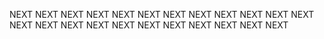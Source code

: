 NEXT
NEXT
NEXT
NEXT
NEXT
NEXT
NEXT
NEXT
NEXT
NEXT
NEXT
NEXT
NEXT
NEXT
NEXT
NEXT
NEXT
NEXT
NEXT
NEXT
NEXT
NEXT
NEXT

